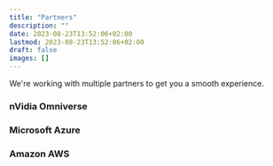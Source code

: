 ```yaml
---
title: "Partners"
description: ""
date: 2023-08-23T13:52:06+02:00
lastmod: 2023-08-23T13:52:06+02:00
draft: false
images: []
---
```


We're working with multiple partners to get you a smooth experience.

### nVidia Omniverse

### Microsoft Azure

### Amazon AWS
